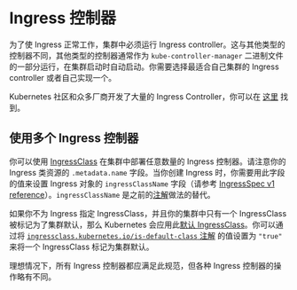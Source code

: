 # Ingress 控制器

为了使 Ingress 正常工作，集群中必须运行 Ingress controller。这与其他类型的控制器不同，其他类型的控制器通常作为 `kube-controller-manager` 二进制文件的一部分运行，在集群启动时自动启动。你需要选择最适合自己集群的 Ingress controller 或者自己实现一个。

Kubernetes 社区和众多厂商开发了大量的 Ingress Controller，你可以在 [这里](https://kubernetes.io/docs/concepts/services-networking/ingress-controllers/) 找到。

## 使用多个 Ingress 控制器

你可以使用 [IngressClass](https://kubernetes.io/docs/concepts/services-networking/ingress/#ingress-class) 在集群中部署任意数量的 Ingress 控制器。请注意你的 Ingress 类资源的 `.metadata.name` 字段。当你创建 Ingress 时，你需要用此字段的值来设置 Ingress 对象的 `ingressClassName` 字段（请参考 [IngressSpec v1 reference](https://kubernetes.io/docs/reference/kubernetes-api/service-resources/ingress-v1/#IngressSpec)）。`ingressClassName` 是之前的[注解](https://kubernetes.io/docs/concepts/services-networking/ingress/#deprecated-annotation)做法的替代。

如果你不为 Ingress 指定 IngressClass，并且你的集群中只有一个 IngressClass 被标记为了集群默认，那么 Kubernetes 会应用此[默认 IngressClass](https://kubernetes.io/docs/concepts/services-networking/ingress/#default-ingress-class)。你可以通过将 [`ingressclass.kubernetes.io/is-default-class` 注解](https://kubernetes.io/docs/reference/labels-annotations-taints/#ingressclass-kubernetes-io-is-default-class) 的值设置为 `"true"` 来将一个 IngressClass 标记为集群默认。

理想情况下，所有 Ingress 控制器都应满足此规范，但各种 Ingress 控制器的操作略有不同。
